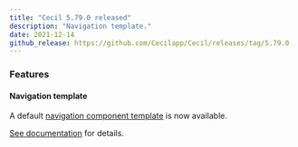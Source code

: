 ```yaml
---
title: "Cecil 5.79.0 released"
description: "Navigation template."
date: 2021-12-14
github_release: https://github.com/Cecilapp/Cecil/releases/tag/5.79.0
---
```

### Features

#### Navigation template

A default [navigation component template](https://github.com/Cecilapp/Cecil/blob/master/resources/layouts/partials/navigation.html.twig) is now available.

[See documentation](/documentation/templates/#component-templates) for details.
